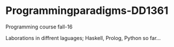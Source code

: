 # Programmingparadigms-DD1361
Programming course fall-16


Laborations in diffrent laguages; Haskell, Prolog, Python so far...
